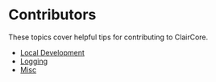 # Contributors

These topics cover helpful tips for contributing to ClairCore.

- [Local Development](./contributor/local-dev.md)
- [Logging](./contributor/logging.md)
- [Misc](./contributor/misc.md)
